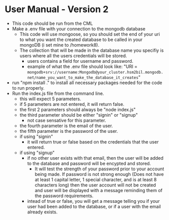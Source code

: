 # User Manual - Version 2
- This code should be run from the CML
- Make a .env file with your connection to the mongodb database
	- This code will use mongoose, so you should set the end of your uri to what you want the created database to be called in your mongoDB (i set mine to /homework8).
	- The collection that will be made in the database name you specifiy is users where all the users credentials will be stored.
		- users contains a field for username and password.
    	- example of what the .env file should look like: "URI = `mongodb+srv://username:Mongodb@your_cluster.hsm2bil.mongodb.net/name_you_want_to_make_the_database_it_creates`"
- run "npm install ." to install all necessary packages needed for the code to run properly.
- Run the index.js file from the command line.
	- this will expect 5 parameters.
	- if 5 parameters are not entered, it will return false.
	- the first 2 parameters should always be "node index.js"
	- the third parameter should be either "signin" or "signup"
		- not case sensative for this parameter.
	- the fourth parameter is the email of the user.
	- the fifth parameter is the password of the user.
	- if using "signin"
		- it will return true or false based on the credentials that the user entered.
	- if using "signup" 
		- if no other user exists with that email, then the user will be added to the database and password will be encypted and stored.
			- It will test the strength of your password prior to your account being made. If password is not strong enough (Does not have at least 1 capital letter, 1 special character, and is at least 8 characters long) then the user account will not be created and user will be displayed with a message reminding them of the password requirements.
		- intead of true or false, you will get a message telling you if your user had been added to the database, or if a user with the email already exists.
